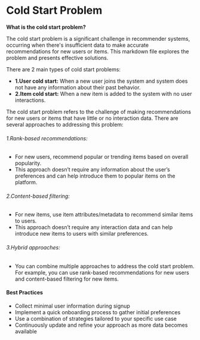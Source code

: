 # Cold Start Problem

**What is the cold start problem?**

The cold start problem is a significant challenge in recommender systems, occurring when there's insufficient data to make accurate recommendations for new users or items. This markdown file explores the problem and presents effective solutions.

There are 2 main types of cold start problems:
* **1.User cold start:** When a new user joins the system and system does not have any information about their past behavior.
* **2.Item cold start:** When a new item is added to the system with no user interactions.

The cold start problem refers to the challenge of making recommendations for new users or items that have little or no interaction data. There are several approaches to addressing this problem:

###### 1.Rank-based recommendations:
- For new users, recommend popular or trending items based on overall popularity.
- This approach doesn’t require any information about the user’s preferences and can help introduce them to popular items on the platform.
###### 2.Content-based filtering: 
- For new items, use item attributes/metadata to recommend similar items to users. 
- This approach doesn’t require any interaction data and can help introduce new items to users with similar preferences.
###### 3.Hybrid approaches: 
- You can combine multiple approaches to address the cold start problem. For example, you can use rank-based recommendations for new users and content-based filtering for new items.

#### Best Practices
- Collect minimal user information during signup
- Implement a quick onboarding process to gather initial preferences
- Use a combination of strategies tailored to your specific use case
- Continuously update and refine your approach as more data becomes available